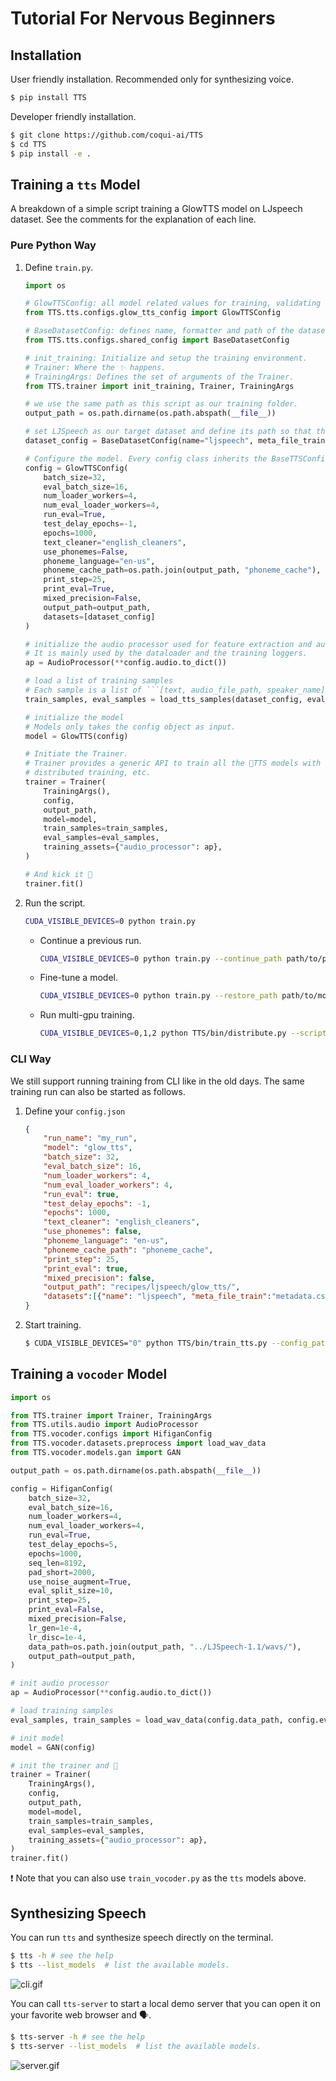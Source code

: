 # Tutorial For Nervous Beginners

## Installation

User friendly installation. Recommended only for synthesizing voice.

```bash
$ pip install TTS
```

Developer friendly installation.

```bash
$ git clone https://github.com/coqui-ai/TTS
$ cd TTS
$ pip install -e .
```

## Training a `tts` Model

A breakdown of a simple script training a GlowTTS model on LJspeech dataset. See the comments for the explanation of
each line.

### Pure Python Way

1. Define `train.py`.

    ```python
    import os

    # GlowTTSConfig: all model related values for training, validating and testing.
    from TTS.tts.configs.glow_tts_config import GlowTTSConfig

    # BaseDatasetConfig: defines name, formatter and path of the dataset.
    from TTS.tts.configs.shared_config import BaseDatasetConfig

    # init_training: Initialize and setup the training environment.
    # Trainer: Where the ✨️ happens.
    # TrainingArgs: Defines the set of arguments of the Trainer.
    from TTS.trainer import init_training, Trainer, TrainingArgs

    # we use the same path as this script as our training folder.
    output_path = os.path.dirname(os.path.abspath(__file__))

    # set LJSpeech as our target dataset and define its path so that the Trainer knows what data formatter it needs.
    dataset_config = BaseDatasetConfig(name="ljspeech", meta_file_train="metadata.csv", path=os.path.join(output_path, "../LJSpeech-1.1/"))

    # Configure the model. Every config class inherits the BaseTTSConfig to have all the fields defined for the Trainer.
    config = GlowTTSConfig(
        batch_size=32,
        eval_batch_size=16,
        num_loader_workers=4,
        num_eval_loader_workers=4,
        run_eval=True,
        test_delay_epochs=-1,
        epochs=1000,
        text_cleaner="english_cleaners",
        use_phonemes=False,
        phoneme_language="en-us",
        phoneme_cache_path=os.path.join(output_path, "phoneme_cache"),
        print_step=25,
        print_eval=True,
        mixed_precision=False,
        output_path=output_path,
        datasets=[dataset_config]
    )

    # initialize the audio processor used for feature extraction and audio I/O.
    # It is mainly used by the dataloader and the training loggers.
    ap = AudioProcessor(**config.audio.to_dict())

    # load a list of training samples
    # Each sample is a list of ```[text, audio_file_path, speaker_name]```
    train_samples, eval_samples = load_tts_samples(dataset_config, eval_split=True)

    # initialize the model
    # Models only takes the config object as input.
    model = GlowTTS(config)

    # Initiate the Trainer.
    # Trainer provides a generic API to train all the 🐸TTS models with all its perks like mixed-precision training,
    # distributed training, etc.
    trainer = Trainer(
        TrainingArgs(),
        config,
        output_path,
        model=model,
        train_samples=train_samples,
        eval_samples=eval_samples,
        training_assets={"audio_processor": ap},
    )

    # And kick it 🚀
    trainer.fit()
    ```

2. Run the script.

    ```bash
    CUDA_VISIBLE_DEVICES=0 python train.py
    ```

    - Continue a previous run.

        ```bash
        CUDA_VISIBLE_DEVICES=0 python train.py --continue_path path/to/previous/run/folder/
        ```

    - Fine-tune a model.

        ```bash
        CUDA_VISIBLE_DEVICES=0 python train.py --restore_path path/to/model/checkpoint.pth.tar
        ```

    - Run multi-gpu training.

        ```bash
        CUDA_VISIBLE_DEVICES=0,1,2 python TTS/bin/distribute.py --script train.py
        ```

### CLI Way

We still support running training from CLI like in the old days. The same training run can also be started as follows.

1. Define your `config.json`

    ```json
    {
        "run_name": "my_run",
        "model": "glow_tts",
        "batch_size": 32,
        "eval_batch_size": 16,
        "num_loader_workers": 4,
        "num_eval_loader_workers": 4,
        "run_eval": true,
        "test_delay_epochs": -1,
        "epochs": 1000,
        "text_cleaner": "english_cleaners",
        "use_phonemes": false,
        "phoneme_language": "en-us",
        "phoneme_cache_path": "phoneme_cache",
        "print_step": 25,
        "print_eval": true,
        "mixed_precision": false,
        "output_path": "recipes/ljspeech/glow_tts/",
        "datasets":[{"name": "ljspeech", "meta_file_train":"metadata.csv", "path": "recipes/ljspeech/LJSpeech-1.1/"}]
    }
    ```

2. Start training.
    ```bash
    $ CUDA_VISIBLE_DEVICES="0" python TTS/bin/train_tts.py --config_path config.json
    ```

## Training a `vocoder` Model

```python
import os

from TTS.trainer import Trainer, TrainingArgs
from TTS.utils.audio import AudioProcessor
from TTS.vocoder.configs import HifiganConfig
from TTS.vocoder.datasets.preprocess import load_wav_data
from TTS.vocoder.models.gan import GAN

output_path = os.path.dirname(os.path.abspath(__file__))

config = HifiganConfig(
    batch_size=32,
    eval_batch_size=16,
    num_loader_workers=4,
    num_eval_loader_workers=4,
    run_eval=True,
    test_delay_epochs=5,
    epochs=1000,
    seq_len=8192,
    pad_short=2000,
    use_noise_augment=True,
    eval_split_size=10,
    print_step=25,
    print_eval=False,
    mixed_precision=False,
    lr_gen=1e-4,
    lr_disc=1e-4,
    data_path=os.path.join(output_path, "../LJSpeech-1.1/wavs/"),
    output_path=output_path,
)

# init audio processor
ap = AudioProcessor(**config.audio.to_dict())

# load training samples
eval_samples, train_samples = load_wav_data(config.data_path, config.eval_split_size)

# init model
model = GAN(config)

# init the trainer and 🚀
trainer = Trainer(
    TrainingArgs(),
    config,
    output_path,
    model=model,
    train_samples=train_samples,
    eval_samples=eval_samples,
    training_assets={"audio_processor": ap},
)
trainer.fit()
```

❗️ Note that you can also use ```train_vocoder.py``` as the ```tts``` models above.

## Synthesizing Speech

You can run `tts` and synthesize speech directly on the terminal.

```bash
$ tts -h # see the help
$ tts --list_models  # list the available models.
```

![cli.gif](https://github.com/coqui-ai/TTS/raw/main/images/tts_cli.gif)


You can call `tts-server` to start a local demo server that you can open it on
your favorite web browser and 🗣️.

```bash
$ tts-server -h # see the help
$ tts-server --list_models  # list the available models.
```
![server.gif](https://github.com/coqui-ai/TTS/raw/main/images/demo_server.gif)




